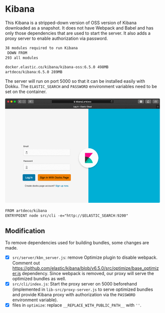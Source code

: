 # Kibana

This Kibana is a stripped-down version of OSS version of Kibana downloaded as a snapshot. It does not have Webpack and Babel and has only those dependencies that are used to start the server. It also adds a proxy server to enable authorization via password.

```
38 modules required to run Kibana
 DOWN FROM
293 all modules
```

```
docker.elastic.co/kibana/kibana-oss:6.5.0 498MB
artdeco/kibana:6.5.0 289MB
```

The server will run on port 5000 so that it can be installed easily with Dokku. The `ELASTIC_SEARCH` and `PASSWORD` environment variables need to be set on the container.

![demo.gif](doc/demo.gif)

```docker
FROM artdeco/kibana
ENTRYPOINT node src/cli -e="http://$ELASTIC_SEARCH:9200"
```

## Modification

To remove dependencies used for building bundles, some changes are made.

- [x] `src/server/kbn_server.js`: remove Optimize plugin to disable webpack. Comment out https://github.com/elastic/kibana/blob/v6.5.0/src/optimize/base_optimizer.js dependency. Since webpack is removed, our proxy will serve the optimized bundles as well.
- [x] `src/cli/index.js`: Start the proxy server on 5000 beforehand (implemented in `lib-src/proxy-server.js` to serve optimized bundles and provide Kibana proxy with authorization via the `PASSWORD` environment variable).
- [x] files in `optimize`: replace `__REPLACE_WITH_PUBLIC_PATH__` with `''`.